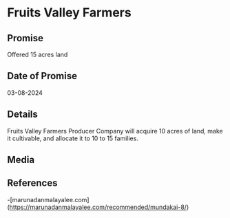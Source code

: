 # Fruits Valley Farmers

## Promise

Offered 15 acres land

## Date of Promise

03-08-2024

## Details

Fruits Valley Farmers Producer Company will acquire 10 acres of land, make it cultivable, and allocate it to 10 to 15 families.

## Media

## References

-[marunadanmalayalee.com] (https://marunadanmalayalee.com/recommended/mundakai-8/)

